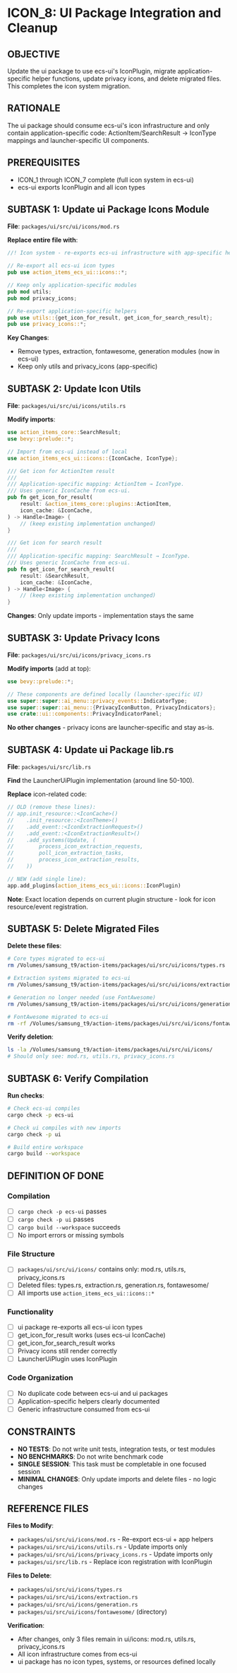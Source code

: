 # ICON_8: UI Package Integration and Cleanup

## OBJECTIVE
Update the ui package to use ecs-ui's IconPlugin, migrate application-specific helper functions, update privacy icons, and delete migrated files. This completes the icon system migration.

## RATIONALE
The ui package should consume ecs-ui's icon infrastructure and only contain application-specific code: ActionItem/SearchResult → IconType mappings and launcher-specific UI components.

## PREREQUISITES
- ICON_1 through ICON_7 complete (full icon system in ecs-ui)
- ecs-ui exports IconPlugin and all icon types

## SUBTASK 1: Update ui Package Icons Module

**File**: `packages/ui/src/ui/icons/mod.rs`

**Replace entire file with**:
```rust
//! Icon system - re-exports ecs-ui infrastructure with app-specific helpers

// Re-export all ecs-ui icon types
pub use action_items_ecs_ui::icons::*;

// Keep only application-specific modules
pub mod utils;
pub mod privacy_icons;

// Re-export application-specific helpers
pub use utils::{get_icon_for_result, get_icon_for_search_result};
pub use privacy_icons::*;
```

**Key Changes**:
- Remove types, extraction, fontawesome, generation modules (now in ecs-ui)
- Keep only utils and privacy_icons (app-specific)

## SUBTASK 2: Update Icon Utils

**File**: `packages/ui/src/ui/icons/utils.rs`

**Modify imports**:
```rust
use action_items_core::SearchResult;
use bevy::prelude::*;

// Import from ecs-ui instead of local
use action_items_ecs_ui::icons::{IconCache, IconType};

/// Get icon for ActionItem result
///
/// Application-specific mapping: ActionItem → IconType.
/// Uses generic IconCache from ecs-ui.
pub fn get_icon_for_result(
    result: &action_items_core::plugins::ActionItem,
    icon_cache: &IconCache,
) -> Handle<Image> {
    // (keep existing implementation unchanged)
}

/// Get icon for search result
///
/// Application-specific mapping: SearchResult → IconType.
/// Uses generic IconCache from ecs-ui.
pub fn get_icon_for_search_result(
    result: &SearchResult,
    icon_cache: &IconCache,
) -> Handle<Image> {
    // (keep existing implementation unchanged)
}
```

**Changes**: Only update imports - implementation stays the same

## SUBTASK 3: Update Privacy Icons

**File**: `packages/ui/src/ui/icons/privacy_icons.rs`

**Modify imports** (add at top):
```rust
use bevy::prelude::*;

// These components are defined locally (launcher-specific UI)
use super::super::ai_menu::privacy_events::IndicatorType;
use super::super::ai_menu::{PrivacyIconButton, PrivacyIndicators};
use crate::ui::components::PrivacyIndicatorPanel;
```

**No other changes** - privacy icons are launcher-specific and stay as-is.

## SUBTASK 4: Update ui Package lib.rs

**File**: `packages/ui/src/lib.rs`

**Find** the LauncherUiPlugin implementation (around line 50-100).

**Replace** icon-related code:
```rust
// OLD (remove these lines):
// app.init_resource::<IconCache>()
//    .init_resource::<IconTheme>()
//    .add_event::<IconExtractionRequest>()
//    .add_event::<IconExtractionResult>()
//    .add_systems(Update, (
//        process_icon_extraction_requests,
//        poll_icon_extraction_tasks,
//        process_icon_extraction_results,
//    ))

// NEW (add single line):
app.add_plugins(action_items_ecs_ui::icons::IconPlugin)
```

**Note**: Exact location depends on current plugin structure - look for icon resource/event registration.

## SUBTASK 5: Delete Migrated Files

**Delete these files**:
```bash
# Core types migrated to ecs-ui
rm /Volumes/samsung_t9/action-items/packages/ui/src/ui/icons/types.rs

# Extraction systems migrated to ecs-ui
rm /Volumes/samsung_t9/action-items/packages/ui/src/ui/icons/extraction.rs

# Generation no longer needed (use FontAwesome)
rm /Volumes/samsung_t9/action-items/packages/ui/src/ui/icons/generation.rs

# FontAwesome migrated to ecs-ui
rm -rf /Volumes/samsung_t9/action-items/packages/ui/src/ui/icons/fontawesome
```

**Verify deletion**:
```bash
ls -la /Volumes/samsung_t9/action-items/packages/ui/src/ui/icons/
# Should only see: mod.rs, utils.rs, privacy_icons.rs
```

## SUBTASK 6: Verify Compilation

**Run checks**:
```bash
# Check ecs-ui compiles
cargo check -p ecs-ui

# Check ui compiles with new imports
cargo check -p ui

# Build entire workspace
cargo build --workspace
```

## DEFINITION OF DONE

### Compilation
- [ ] `cargo check -p ecs-ui` passes
- [ ] `cargo check -p ui` passes
- [ ] `cargo build --workspace` succeeds
- [ ] No import errors or missing symbols

### File Structure
- [ ] `packages/ui/src/ui/icons/` contains only: mod.rs, utils.rs, privacy_icons.rs
- [ ] Deleted files: types.rs, extraction.rs, generation.rs, fontawesome/
- [ ] All imports use `action_items_ecs_ui::icons::*`

### Functionality
- [ ] ui package re-exports all ecs-ui icon types
- [ ] get_icon_for_result works (uses ecs-ui IconCache)
- [ ] get_icon_for_search_result works
- [ ] Privacy icons still render correctly
- [ ] LauncherUiPlugin uses IconPlugin

### Code Organization
- [ ] No duplicate code between ecs-ui and ui packages
- [ ] Application-specific helpers clearly documented
- [ ] Generic infrastructure consumed from ecs-ui

## CONSTRAINTS

- **NO TESTS**: Do not write unit tests, integration tests, or test modules
- **NO BENCHMARKS**: Do not write benchmark code
- **SINGLE SESSION**: This task must be completable in one focused session
- **MINIMAL CHANGES**: Only update imports and delete files - no logic changes

## REFERENCE FILES

**Files to Modify**:
- `packages/ui/src/ui/icons/mod.rs` - Re-export ecs-ui + app helpers
- `packages/ui/src/ui/icons/utils.rs` - Update imports only
- `packages/ui/src/ui/icons/privacy_icons.rs` - Update imports only
- `packages/ui/src/lib.rs` - Replace icon registration with IconPlugin

**Files to Delete**:
- `packages/ui/src/ui/icons/types.rs`
- `packages/ui/src/ui/icons/extraction.rs`
- `packages/ui/src/ui/icons/generation.rs`
- `packages/ui/src/ui/icons/fontawesome/` (directory)

**Verification**:
- After changes, only 3 files remain in ui/icons: mod.rs, utils.rs, privacy_icons.rs
- All icon infrastructure comes from ecs-ui
- ui package has no icon types, systems, or resources defined locally
